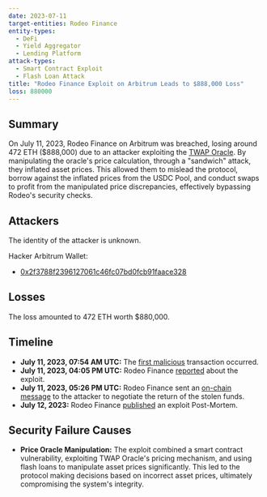 ```yaml
---
date: 2023-07-11
target-entities: Rodeo Finance
entity-types:
  - DeFi
  - Yield Aggregator
  - Lending Platform
attack-types:
  - Smart Contract Exploit
  - Flash Loan Attack
title: "Rodeo Finance Exploit on Arbitrum Leads to $888,000 Loss"
loss: 880000
---
```


## Summary

On July 11, 2023, Rodeo Finance on Arbitrum was breached, losing around 472 ETH ($888,000) due to an attacker exploiting the [TWAP Oracle](https://www.halborn.com/blog/post/what-are-twap-oracles). By manipulating the oracle's price calculation,  through a "sandwich" attack, they inflated asset prices. This allowed them to mislead the protocol, borrow against the inflated prices from the USDC Pool, and conduct swaps to profit from the manipulated price discrepancies, effectively bypassing Rodeo's security checks.

## Attackers

The identity of the attacker is unknown.

Hacker Arbitrum Wallet:

- [0x2f3788f2396127061c46fc07bd0fcb91faace328](https://arbiscan.io/address/0x2f3788f2396127061c46fc07bd0fcb91faace328)

## Losses

The loss amounted to 472 ETH worth $880,000.

## Timeline

- **July 11, 2023, 07:54 AM UTC:** The [first malicious](https://arbiscan.io/tx/0x98f1e234faac8b7f7ceaffe4e8e0581038678d95710b646db45ec3de47e6c3af) transaction occurred.
- **July 11, 2023, 04:05 PM UTC:** Rodeo Finance [reported](https://twitter.com/Rodeo_Finance/status/1678782465421213697) about the exploit.
- **July 11, 2023, 05:26 PM UTC:** Rodeo Finance sent an [on-chain message](https://etherscan.io/tx/0x3045cd1d7314400ba5eac173a1f7348cebe5bdc6145a212524a85df6d6fd59ed) to the attacker to negotiate the return of the stolen funds.
- **July 12, 2023:** Rodeo Finance [published](https://medium.com/@Rodeo_Finance/rodeo-post-mortem-overview-f35635c14101) an exploit Post-Mortem.

## Security Failure Causes

- **Price Oracle Manipulation:** The exploit combined a smart contract vulnerability, exploiting TWAP Oracle's pricing mechanism, and using flash loans to manipulate asset prices significantly. This led to the protocol making decisions based on incorrect asset prices, ultimately compromising the system's integrity.
